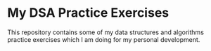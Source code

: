 # My DSA Practice Exercises

This repository contains some of my data structures and algorithms practice exercises which I am doing for my personal development.
